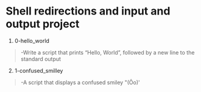 # Shell redirections and input and output project

1. 0-hello_world 
>-Write a script that prints “Hello, World”, followed by a new line to the standard output

2. 1-confused_smilley
>-A script that displays a confused smiley "(Ôo)'
